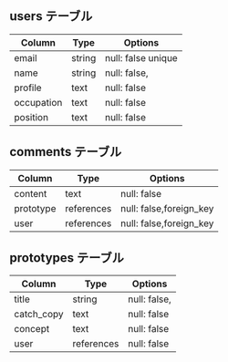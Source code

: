 ## users テーブル

| Column             | Type   | Options     |
| ------------------ | ------ | ----------- |
| email               | string |null: false unique|
| name  | string | null: false,|
| profile | text | null: false |
| occupation | text | null: false |
| position | text | null: false |


## comments テーブル

| Column | Type   | Options     |
| ------ | ------ | ----------- |
| content| text | null: false |
|prototype|references|null: false,foreign_key|
|user    |references|null: false,foreign_key|

## prototypes テーブル

| Column | Type       | Options                        |
| ------ | ---------- | ------------------------------ |
| title   | string    | null: false,                   |
| catch_copy | text | null: false                      |
| concept| text       | null: false                    |
| user   | references | null: false                    |




